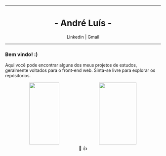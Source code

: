 <div>
        <hr>
        <h1 align='center'>- André Luís -</h1>
        <div align='center'>
            <span>
                <a href="http://linkedin.com/in/andremarcdias/" style="text-decoration: none;">Linkedin</a>
            </span>
          |
            <span>
                <a href="mailto:andre.marcdias@gmail.com" style="text-decoration: none;">Gmail</a>
            </span>
        </div>
        <hr>
    <div>
        <h3>Bem vindo! :)</h3>
        <p>Aqui você pode encontrar alguns dos meus projetos de estudos, geralmente voltados para o front-end web. Sinta-se livre para explorar os repósitorios.</p>
        <div align='center'>
            <img width="44%" height="200em" src="https://github-readme-stats.vercel.app/api/top-langs/?username=Cetobi&layout=compact&langs_count=7&theme=noctis_minimus"/>  
            <img width="49%" height="200em" src="https://github-readme-stats.vercel.app/api?username=Cetobi&show_icons=true&theme=noctis_minimus&include_all_commits=true&count_private=true"/>
        </div>
    </div>
  <div align='center'>&#129414; &#128077;</div>
</div>
